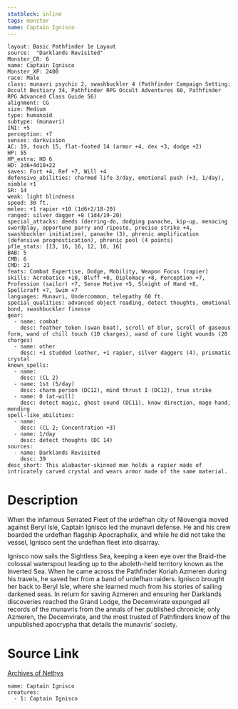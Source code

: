 ```yaml
---
statblock: inline
tags: monster
name: Captain Ignisco
---
```

```statblock
layout: Basic Pathfinder 1e Layout
source:  "Darklands Revisited"
Monster_CR: 6
name: Captain Ignisco
Monster_XP: 2400
race: Male
class: munavri psychic 2, swashbuckler 4 (Pathfinder Campaign Setting: Occult Bestiary 34, Pathfinder RPG Occult Adventures 60, Pathfinder RPG Advanced Class Guide 56)
alignment: CG
size: Medium
type: humanoid
subtype: (munavri)
INI: +5
perception: +7
senses: darkvision
AC: 19, touch 15, flat-footed 14 (armor +4, dex +3, dodge +2)
HP: 55
HP_extra: HD 6
HD: 2d6+4d10+22
saves: Fort +4, Ref +7, Will +4
defensive_abilities: charmed life 3/day, emotional push (+3, 1/day), nimble +1
SR: 14
weak: light blindness
speed: 30 ft.
melee: +1 rapier +10 (1d6+2/18-20)
ranged: silver dagger +8 (1d4/19-20)
special_attacks: deeds (derring-do, dodging panache, kip-up, menacing swordplay, opportune parry and riposte, precise strike +4, swashbuckler initiative), panache (3), phrenic amplification (defensive prognostication), phrenic pool (4 points)
pf1e_stats: [13, 16, 16, 12, 10, 16]
BAB: 5
CMB: 6
CMD: 21
feats: Combat Expertise, Dodge, Mobility, Weapon Focus (rapier)
skills: Acrobatics +10, Bluff +8, Diplomacy +8, Perception +7, Profession (sailor) +7, Sense Motive +5, Sleight of Hand +8, Spellcraft +7, Swim +7
languages: Munavri, Undercommon, telepathy 60 ft.
special_qualities: advanced object reading, detect thoughts, emotional bond, swashbuckler finesse
gear:
  - name: combat
    desc: feather token (swan boat), scroll of blur, scroll of gaseous form, wand of chill touch (10 charges), wand of cure light wounds (20 charges)
  - name: other
    desc: +1 studded leather, +1 rapier, silver daggers (4), prismatic crystal
known_spells:
  - name:
    desc: (CL 2)
  - name: 1st (5/day)
    desc: charm person (DC12), mind thrust I (DC12), true strike
  - name: 0 (at-will)
    desc: detect magic, ghost sound (DC11), know direction, mage hand, mending
spell-like_abilities:
  - name:
    desc: (CL 2; Concentration +3)
  - name: 1/day
    desc: detect thoughts (DC 14)
sources:
  - name: Darklands Revisited
    desc: 39
desc_short: This alabaster-skinned man holds a rapier made of intricately carved crystal and wears armor made of the same material.
```
# Description
When the infamous Serrated Fleet of the urdefhan city of Niovengia moved against Beryl Isle, Captain Ignisco led the munavri defense. He and his crew boarded the urdefhan flagship Apocraphalix, and while he did not take the vessel, Ignisco sent the urdefhan fleet into disarray.

Ignisco now sails the Sightless Sea, keeping a keen eye over the Braid-the colossal waterspout leading up to the aboleth-held territory known as the Inverted Sea. When he came across the Pathfinder Koriah Azmeren during his travels, he saved her from a band of urdefhan raiders. Ignisco brought her back to Beryl Isle, where she learned much from his stories of sailing darkened seas. In return for saving Azmeren and ensuring her Darklands discoveries reached the Grand Lodge, the Decemvirate expunged all records of the munavris from the annals of her published chronicle; only Azmeren, the Decemvirate, and the most trusted of Pathfinders know of the unpublished apocrypha that details the munavris’ society.
# Source Link
[Archives of Nethys](https://aonprd.com/MonsterDisplay.aspx?ItemName=Captain%20Ignisco)
```encounter-table
name: Captain Ignisco
creatures:
  - 1: Captain Ignisco
```
